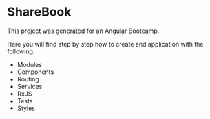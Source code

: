 # ShareBook

This project was generated for an Angular Bootcamp.

Here you will find step by step how to create and application with the following:

- Modules
- Components
- Routing
- Services
- RxJS
- Tests
- Styles
